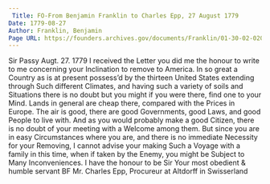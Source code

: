 ```yaml
---
 Title: FO-From Benjamin Franklin to Charles Epp, 27 August 1779
Date: 1779-08-27
Author: Franklin, Benjamin
Page URL: https://founders.archives.gov/documents/Franklin/01-30-02-0208
---
```


Sir
Passy Augt. 27. 1779
I received the Letter you did me the honour to write to me concerning your Inclination to remove to America. In so great a Country as is at present possess’d by the thirteen United States extending through Such different Climates, and having such a variety of soils and Situations there is no doubt but you might if you were there, find one to your Mind. Lands in general are cheap there, compared with the Prices in Europe. The air is good, there are good Governments, good Laws, and good People to live with. And as you would probably make a good Citizen, there is no doubt of your meeting with a Welcome among them. But since you are in easy Circumstances where you are, and there is no immediate Necessity for your Removing, I cannot advise your making Such a Voyage with a family in this time, when if taken by the Enemy, you might be Subject to Many Inconveniences. I have the honour to be Sir Your most obedient & humble servant
BF
Mr. Charles Epp, Procureur at Altdorff in Swisserland

